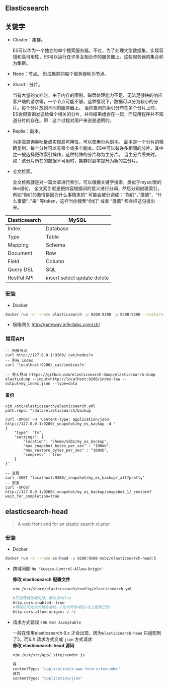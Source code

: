 ## Elasticsearch
## 关键字
* Cluster：集群。

  ES可以作为一个独立的单个搜索服务器。不过，为了处理大型数据集，实现容错和高可用性，ES可以运行在许多互相合作的服务器上。这些服务器的集合称为集群。

* Node：节点。
  形成集群的每个服务器称为节点。

* Shard：分片。

  当有大量的文档时，由于内存的限制、磁盘处理能力不足、无法足够快的响应客户端的请求等，一个节点可能不够。这种情况下，数据可以分为较小的分片。每个分片放到不同的服务器上。
  当你查询的索引分布在多个分片上时，ES会把查询发送给每个相关的分片，并将结果组合在一起，而应用程序并不知道分片的存在。即：这个过程对用户来说是透明的。

* Replia：副本。

  为提高查询吞吐量或实现高可用性，可以使用分片副本。
  副本是一个分片的精确复制，每个分片可以有零个或多个副本。ES中可以有许多相同的分片，其中之一被选择更改索引操作，这种特殊的分片称为主分片。
  当主分片丢失时，如：该分片所在的数据不可用时，集群将副本提升为新的主分片。

* 全文检索。

  全文检索就是对一篇文章进行索引，可以根据关键字搜索，类似于mysql里的like语句。
  全文索引就是把内容根据词的意义进行分词，然后分别创建索引，例如”你们的激情是因为什么事情来的” 可能会被分词成：“你们“，”激情“，“什么事情“，”来“ 等token，这样当你搜索“你们” 或者 “激情” 都会把这句搜出来。

|Elasticsearch|MySQL|
|------|------|
|Index|Database|
|Type| Table|
|Mapping|Schema|
|Document| Row|
|Field| Column|
|Query DSL| SQL|
|Restful API|insert select update delete|

### 安装
* Docker
```bash
docker run -d --name elasticsearch -p 9200:9200 -p 9300:9300 --restart=always elasticsearch:6.8.5
```
* 极限网关
http://gateway.infinilabs.com/zh/

### 常用API
```shell
-- 所有节点
curl http://127.0.0.1:9200/_cat/nodes?v
-- 所有 index
curl 'localhost:9200/_cat/indices?v'

-- 导入导出 https://github.com/elasticsearch-dump/elasticsearch-dump
elasticdump --input=http://localhost:9200/index-law --output=my_index.json --type=data

```

#### 备份
```shell
vim /etc/elasticsearch/elasticsearch.yml
path.repo: "/data/elasticsearch/backup

curl -XPOST -H 'Content-Type: application/json' http://127.0.0.1:9200/_snapshot/my_es_backup -d '
{
    "type": "fs",
    "settings": {
        "location": "/home/sdb1/my_es_backup",
        "max_snapshot_bytes_per_sec" : "100mb",
        "max_restore_bytes_per_sec" : "100mb",
        "compress" : true
    }
}'

-- 查看
curl -XGET "localhost:9200/_snapshot/my_es_backup/_all?pretty"
-- 恢复
curl -XPOST http://127.0.0.1:9200/_snapshot/my_es_backup/snapshot_1/_restore?wait_for_completion=true
```

## elasticsearch-head
> A web front end for an elastic search cluster
### 安装

* Docker
```bash
docker run -d --name es-head -p 9100:9100 mobz/elasticsearch-head:5
```
* 跨域问题 `No 'Access-Control-Allow-Origin'`

  **修改 elasticsearch 配置文件**
  ```bash
  vim /usr/share/elasticsearch/config/elasticsearch.yml

  #开启跨域访问支持，默认为false
  http.cors.enabled: true
  #跨域访问允许的域名地址，(允许所有域名)以上使用正则
  http.cors.allow-origin: /.*/

  ```

* 请求方式错误 `406 Not Acceptable`

  一般在使用elasticsearch 6.x 才会出现，因为`elasticsearch-head` 只适配到了5，而6.X 请求方式变成 `json` 方式请求  
  **修改 elasticsearch-head 源码**
  ```bash
  vim /usr/src/app/_site/vendor.js

  将
  contentType: "application/x-www-form-urlencoded"
  改为
  contentType: "application/json"

  ```
